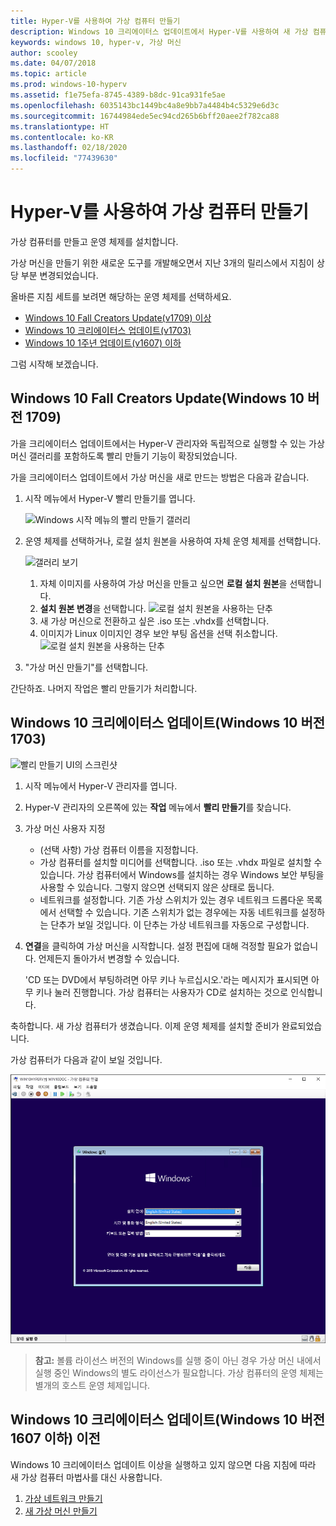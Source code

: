 ```yaml
---
title: Hyper-V를 사용하여 가상 컴퓨터 만들기
description: Windows 10 크리에이터스 업데이트에서 Hyper-V를 사용하여 새 가상 컴퓨터 만들기
keywords: windows 10, hyper-v, 가상 머신
author: scooley
ms.date: 04/07/2018
ms.topic: article
ms.prod: windows-10-hyperv
ms.assetid: f1e75efa-8745-4389-b8dc-91ca931fe5ae
ms.openlocfilehash: 6035143bc1449bc4a8e9bb7a4484b4c5329e6d3c
ms.sourcegitcommit: 16744984ede5ec94cd265b6bff20aee2f782ca88
ms.translationtype: HT
ms.contentlocale: ko-KR
ms.lasthandoff: 02/18/2020
ms.locfileid: "77439630"
---
```

# <a name="create-a-virtual-machine-with-hyper-v"></a>Hyper-V를 사용하여 가상 컴퓨터 만들기

가상 컴퓨터를 만들고 운영 체제를 설치합니다.

가상 머신을 만들기 위한 새로운 도구를 개발해오면서 지난 3개의 릴리스에서 지침이 상당 부분 변경되었습니다.

올바른 지침 세트를 보려면 해당하는 운영 체제를 선택하세요.

* [Windows 10 Fall Creators Update(v1709) 이상](quick-create-virtual-machine.md#windows-10-fall-creators-update-windows-10-version-1709)
* [Windows 10 크리에이터스 업데이트(v1703)](quick-create-virtual-machine.md#windows-10-creators-update-windows-10-version-1703)
* [Windows 10 1주년 업데이트(v1607) 이하](quick-create-virtual-machine.md#before-windows-10-creators-update-windows-10-version-1607-and-earlier)

그럼 시작해 보겠습니다.

## <a name="windows-10-fall-creators-update-windows-10-version-1709"></a>Windows 10 Fall Creators Update(Windows 10 버전 1709)

가을 크리에이터스 업데이트에서는 Hyper-V 관리자와 독립적으로 실행할 수 있는 가상 머신 갤러리를 포함하도록 빨리 만들기 기능이 확장되었습니다.

가을 크리에이터스 업데이트에서 가상 머신을 새로 만드는 방법은 다음과 같습니다.

1. 시작 메뉴에서 Hyper-V 빨리 만들기를 엽니다.

    ![Windows 시작 메뉴의 빨리 만들기 갤러리](media/quick-create-start-menu.png)

1. 운영 체제를 선택하거나, 로컬 설치 원본을 사용하여 자체 운영 체제를 선택합니다.

    ![갤러리 보기](media/vmgallery.png)

    1. 자체 이미지를 사용하여 가상 머신을 만들고 싶으면 **로컬 설치 원본**을 선택합니다.
    1. **설치 원본 변경**을 선택합니다.
      ![로컬 설치 원본을 사용하는 단추](media/change-source.png)
    1. 새 가상 머신으로 전환하고 싶은 .iso 또는 .vhdx를 선택합니다.
    1. 이미지가 Linux 이미지인 경우 보안 부팅 옵션을 선택 취소합니다.
      ![로컬 설치 원본을 사용하는 단추](media/toggle-secure-boot.png)

1. "가상 머신 만들기"를 선택합니다.

간단하죠.  나머지 작업은 빨리 만들기가 처리합니다.

## <a name="windows-10-creators-update-windows-10-version-1703"></a>Windows 10 크리에이터스 업데이트(Windows 10 버전 1703)

![빨리 만들기 UI의 스크린샷](media/quickcreatesteps_inked.jpg)

1. 시작 메뉴에서 Hyper-V 관리자를 엽니다.

1. Hyper-V 관리자의 오른쪽에 있는 **작업** 메뉴에서 **빨리 만들기**를 찾습니다.

1. 가상 머신 사용자 지정

    * (선택 사항) 가상 컴퓨터 이름을 지정합니다.
    * 가상 컴퓨터를 설치할 미디어를 선택합니다. .iso 또는 .vhdx 파일로 설치할 수 있습니다.
    가상 컴퓨터에서 Windows를 설치하는 경우 Windows 보안 부팅을 사용할 수 있습니다. 그렇지 않으면 선택되지 않은 상태로 둡니다.
    * 네트워크를 설정합니다.
    기존 가상 스위치가 있는 경우 네트워크 드롭다운 목록에서 선택할 수 있습니다. 기존 스위치가 없는 경우에는 자동 네트워크를 설정하는 단추가 보일 것입니다. 이 단추는 가상 네트워크를 자동으로 구성합니다.

1. **연결**을 클릭하여 가상 머신을 시작합니다. 설정 편집에 대해 걱정할 필요가 없습니다. 언제든지 돌아가서 변경할 수 있습니다.

    'CD 또는 DVD에서 부팅하려면 아무 키나 누르십시오.'라는 메시지가 표시되면 아무 키나 눌러 진행합니다.  가상 컴퓨터는 사용자가 CD로 설치하는 것으로 인식합니다.

축하합니다. 새 가상 컴퓨터가 생겼습니다.  이제 운영 체제를 설치할 준비가 완료되었습니다.

가상 컴퓨터가 다음과 같이 보일 것입니다.

![가상 머신 시작 화면](media/OSDeploy_upd.png)

> **참고:** 볼륨 라이선스 버전의 Windows를 실행 중이 아닌 경우 가상 머신 내에서 실행 중인 Windows의 별도 라이선스가 필요합니다. 가상 컴퓨터의 운영 체제는 별개의 호스트 운영 체제입니다.

## <a name="before-windows-10-creators-update-windows-10-version-1607-and-earlier"></a>Windows 10 크리에이터스 업데이트(Windows 10 버전 1607 이하) 이전

Windows 10 크리에이터스 업데이트 이상을 실행하고 있지 않으면 다음 지침에 따라 새 가상 컴퓨터 마법사를 대신 사용합니다.

1. [가상 네트워크 만들기](connect-to-network.md)
1. [새 가상 머신 만들기](create-virtual-machine.md)
